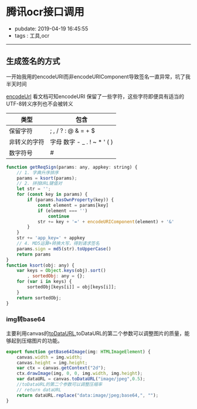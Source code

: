 # 腾讯ocr接口调用

- pubdate: 2019-04-19 16:45:55
- tags : 工具,ocr

-------

## 生成签名的方式

一开始我用的encodeURI而非encodeURIComponent导致签名一直异常，坑了我半天时间

[encodeUrl](https://developer.mozilla.org/zh-CN/docs/Web/JavaScript/Reference/Global_Objects/encodeURI)
看文档可知encodeURI 保留了一些字符，这些字符即便具有适当的UTF-8转义序列也不会被转义

|类型|包含|
|---|--|
|保留字符|; , / ? : @ & = + $|
|非转义的字符|字母 数字 - _ . ! ~ * ' ( )|
|数字符号|#|

```javascript
function getReqSign(params: any, appkey: string) {
    // 1. 字典升序排序
    params = ksort(params);
    // 2. 拼按URL键值对
    let str = '';
    for (const key in params) {
        if (params.hasOwnProperty(key)) {
            const element = params[key]
            if (element === '')
                continue
            str += key + '=' + encodeURIComponent(element) + '&'
        }
    }
    str += 'app_key=' + appkey
    // 4. MD5运算+转换大写，得到请求签名
    params.sign = md5(str).toUpperCase()
    return params
}
function ksort(obj: any) {
    var keys = Object.keys(obj).sort()
        , sortedObj: any = {};
    for (var i in keys) {
        sortedObj[keys[i]] = obj[keys[i]];
    }
    return sortedObj;
}
```

### img转base64

主要利用canvas的[toDataURL](https://developer.mozilla.org/zh-CN/docs/Web/API/HTMLCanvasElement/toDataURL),toDataURL的第二个参数可以调整图片的质量，能够起到压缩图片的功能。

```javascript
export function getBase64Image(img: HTMLImageElement) {
    canvas.width = img.width;
    canvas.height = img.height;
    var ctx = canvas.getContext("2d");
    ctx.drawImage(img, 0, 0, img.width, img.height);
    var dataURL = canvas.toDataURL("image/jpeg",0.5);
    //toDataURL的第二个参数可以调整压缩率
    // return dataURL
    return dataURL.replace("data:image/jpeg;base64,", "");
}
```